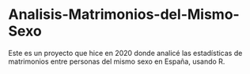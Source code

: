 # Analisis-Matrimonios-del-Mismo-Sexo
Este es un proyecto que hice en 2020 donde analicé las estadísticas de matrimonios entre personas del mismo sexo en España, usando R.
